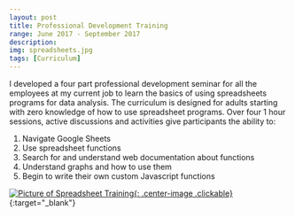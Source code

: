 ```yaml
---
layout: post
title: Professional Development Training
range: June 2017 - September 2017
description:
img: spreadsheets.jpg
tags: [Curriculum]
---
```

I developed a four part professional development seminar for all the employees at my current job to learn the basics of using spreadsheets programs for data analysis. The curriculum is designed for adults starting with zero knowledge of how to use spreadsheet programs. Over four 1 hour sessions, active discussions and activities give participants the ability to:

1. Navigate Google Sheets
2. Use spreadsheet functions
3. Search for and understand web documentation about functions
4. Understand graphs and how to use them
5. Begin to write their own custom Javascript functions

[![Picture of Spreadsheet Training]({{site.baseurl}}/assets/img/spreadsheet-slide.png){: .center-image .clickable}](https://docs.google.com/presentation/d/174A_rOalcdscVGsPadadFCDPQp5AXSmIITeZDmPdI2Q/edit?usp=sharing){:target="_blank"}
